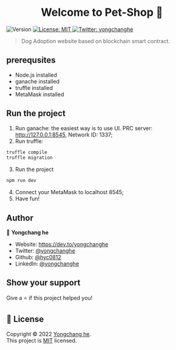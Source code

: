 <h1 align="center">Welcome to Pet-Shop 👋</h1>
<p>
  <img alt="Version" src="https://img.shields.io/badge/version-1.0-blue.svg?cacheSeconds=2592000" />
  <a href="https://github.com/hyc0812/pet-shop-tutorial/blob/master/LICENSE" target="_blank">
    <img alt="License: MIT" src="https://img.shields.io/badge/License-MIT-yellow.svg" />
  </a>
  <a href="https://twitter.com/yongchanghe" target="_blank">
    <img alt="Twitter: yongchanghe" src="https://img.shields.io/twitter/follow/yongchanghe.svg?style=social" />
  </a>
</p>

> Dog Adoption website based on blockchain smart contract.

## prerequsites
- Node.js installed
- ganache installed
- truffle installed
- MetaMask installed

## Run the project
1. Run ganache: the easiest way is to use UI. PRC server: http://127.0.0.1:8545,  Network ID: 1337;
2. Run truffle:
```sh
truffle compile
truffle migration
```
3. Run the project
```sh
npm run dev
```
4. Connect your MetaMask to localhost 8545;
5. Have fun!

## Author

👤 **Yongchang he**

* Website: https://dev.to/yongchanghe
* Twitter: [@yongchanghe](https://twitter.com/yongchanghe)
* Github: [@hyc0812](https://github.com/hyc0812)
* LinkedIn: [@yongchanghe](https://linkedin.com/in/yongchanghe)

## Show your support

Give a ⭐️ if this project helped you!

## 📝 License

Copyright © 2022 [Yongchang he](https://github.com/hyc0812).<br />
This project is [MIT](https://github.com/hyc0812/pet-shop-tutorial/blob/master/LICENSE) licensed.

